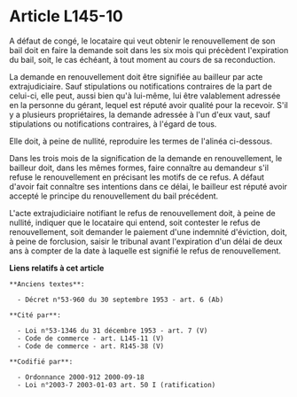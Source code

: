 # Article L145-10

A défaut de congé, le locataire qui veut obtenir le renouvellement de son bail doit en faire la demande soit dans les six
mois qui précèdent l'expiration du bail, soit, le cas échéant, à tout moment au cours de sa reconduction.

La demande en renouvellement doit être signifiée au bailleur par acte extrajudiciaire. Sauf stipulations ou notifications
contraires de la part de celui-ci, elle peut, aussi bien qu'à lui-même, lui être valablement adressée en la personne du
gérant, lequel est réputé avoir qualité pour la recevoir. S'il y a plusieurs propriétaires, la demande adressée à l'un d'eux
vaut, sauf stipulations ou notifications contraires, à l'égard de tous.

Elle doit, à peine de nullité, reproduire les termes de l'alinéa ci-dessous.

Dans les trois mois de la signification de la demande en renouvellement, le bailleur doit, dans les mêmes formes, faire
connaître au demandeur s'il refuse le renouvellement en précisant les motifs de ce refus. A défaut d'avoir fait connaître ses
intentions dans ce délai, le bailleur est réputé avoir accepté le principe du renouvellement du bail précédent.

L'acte extrajudiciaire notifiant le refus de renouvellement doit, à peine de nullité, indiquer que le locataire qui entend,
soit contester le refus de renouvellement, soit demander le paiement d'une indemnité d'éviction, doit, à peine de forclusion,
saisir le tribunal avant l'expiration d'un délai de deux ans à compter de la date à laquelle est signifié le refus de
renouvellement.

**Liens relatifs à cet article**

	**Anciens textes**:

	  - Décret n°53-960 du 30 septembre 1953 - art. 6 (Ab)

	**Cité par**:

	  - Loi n°53-1346 du 31 décembre 1953 - art. 7 (V)
	  - Code de commerce - art. L145-11 (V)
	  - Code de commerce - art. R145-38 (V)

	**Codifié par**:

	  - Ordonnance 2000-912 2000-09-18
	  - Loi n°2003-7 2003-01-03 art. 50 I (ratification)
